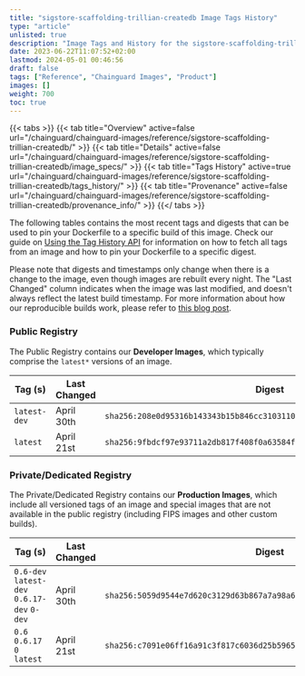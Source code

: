 ```yaml
---
title: "sigstore-scaffolding-trillian-createdb Image Tags History"
type: "article"
unlisted: true
description: "Image Tags and History for the sigstore-scaffolding-trillian-createdb Chainguard Image"
date: 2023-06-22T11:07:52+02:00
lastmod: 2024-05-01 00:46:56
draft: false
tags: ["Reference", "Chainguard Images", "Product"]
images: []
weight: 700
toc: true
---
```


{{< tabs >}}
{{< tab title="Overview" active=false url="/chainguard/chainguard-images/reference/sigstore-scaffolding-trillian-createdb/" >}}
{{< tab title="Details" active=false url="/chainguard/chainguard-images/reference/sigstore-scaffolding-trillian-createdb/image_specs/" >}}
{{< tab title="Tags History" active=true url="/chainguard/chainguard-images/reference/sigstore-scaffolding-trillian-createdb/tags_history/" >}}
{{< tab title="Provenance" active=false url="/chainguard/chainguard-images/reference/sigstore-scaffolding-trillian-createdb/provenance_info/" >}}
{{</ tabs >}}

The following tables contains the most recent tags and digests that can be used to pin your Dockerfile to a specific build of this image. Check our guide on [Using the Tag History API](/chainguard/chainguard-images/using-the-tag-history-api/) for information on how to fetch all tags from an image and how to pin your Dockerfile to a specific digest.

Please note that digests and timestamps only change when there is a change to the image, even though images are rebuilt every night. The "Last Changed" column indicates when the image was last modified, and doesn't always reflect the latest build timestamp. For more information about how our reproducible builds work, please refer to [this blog post](https://www.chainguard.dev/unchained/reproducing-chainguards-reproducible-image-builds).

### Public Registry
The Public Registry contains our **Developer Images**, which typically comprise the `latest*` versions of an image.

| Tag (s)       | Last Changed | Digest                                                                    |
|---------------|--------------|---------------------------------------------------------------------------|
|  `latest-dev` | April 30th   | `sha256:208e0d95316b143343b15b846cc310311048d1905e9dcb4dd99df0b19e371eb1` |
|  `latest`     | April 21st   | `sha256:9fbdcf97e93711a2db817f408f0a63584f42e58a8de0ce7096677fc53e30ea6d` |


### Private/Dedicated Registry
The Private/Dedicated Registry contains our **Production Images**, which include all versioned tags of an image and special images that are not available in the public registry (including FIPS images and other custom builds).

| Tag (s)                                      | Last Changed | Digest                                                                    |
|----------------------------------------------|--------------|---------------------------------------------------------------------------|
|  `0.6-dev` `latest-dev` `0.6.17-dev` `0-dev` | April 30th   | `sha256:5059d9544e7d620c3129d63b867a7a98a6854f37a605560d60aa6d98ff2ab25d` |
|  `0.6` `0.6.17` `0` `latest`                 | April 21st   | `sha256:c7091e06ff16a91c3f817c6036d25b5965fc3e4ce84d1cd2a966d4dd782c9971` |

